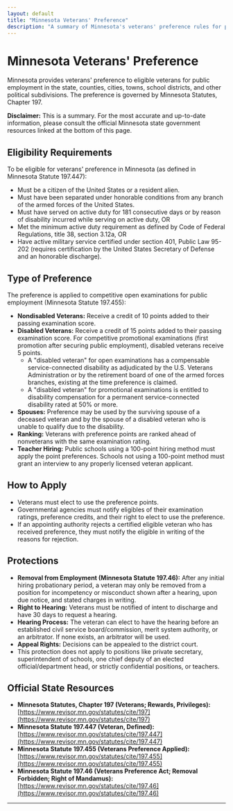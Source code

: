 ```yaml
---
layout: default
title: "Minnesota Veterans' Preference"
description: "A summary of Minnesota's veterans' preference rules for public employment."
---
```


# Minnesota Veterans' Preference

Minnesota provides veterans' preference to eligible veterans for public employment in the state, counties, cities, towns, school districts, and other political subdivisions. The preference is governed by Minnesota Statutes, Chapter 197.

**Disclaimer:** This is a summary. For the most accurate and up-to-date information, please consult the official Minnesota state government resources linked at the bottom of this page.

## Eligibility Requirements

To be eligible for veterans' preference in Minnesota (as defined in Minnesota Statute 197.447):
* Must be a citizen of the United States or a resident alien.
* Must have been separated under honorable conditions from any branch of the armed forces of the United States.
* Must have served on active duty for 181 consecutive days or by reason of disability incurred while serving on active duty, OR
* Met the minimum active duty requirement as defined by Code of Federal Regulations, title 38, section 3.12a, OR
* Have active military service certified under section 401, Public Law 95-202 (requires certification by the United States Secretary of Defense and an honorable discharge).

## Type of Preference

The preference is applied to competitive open examinations for public employment (Minnesota Statute 197.455):
*   **Nondisabled Veterans:** Receive a credit of 10 points added to their passing examination score.
*   **Disabled Veterans:** Receive a credit of 15 points added to their passing examination score. For competitive promotional examinations (first promotion after securing public employment), disabled veterans receive 5 points.
    *   A "disabled veteran" for open examinations has a compensable service-connected disability as adjudicated by the U.S. Veterans Administration or by the retirement board of one of the armed forces branches, existing at the time preference is claimed.
    *   A "disabled veteran" for promotional examinations is entitled to disability compensation for a permanent service-connected disability rated at 50% or more.
*   **Spouses:** Preference may be used by the surviving spouse of a deceased veteran and by the spouse of a disabled veteran who is unable to qualify due to the disability.
*   **Ranking:** Veterans with preference points are ranked ahead of nonveterans with the same examination rating.
*   **Teacher Hiring:** Public schools using a 100-point hiring method must apply the point preferences. Schools not using a 100-point method must grant an interview to any properly licensed veteran applicant.

## How to Apply

*   Veterans must elect to use the preference points.
*   Governmental agencies must notify eligibles of their examination ratings, preference credits, and their right to elect to use the preference.
*   If an appointing authority rejects a certified eligible veteran who has received preference, they must notify the eligible in writing of the reasons for rejection.

## Protections

*   **Removal from Employment (Minnesota Statute 197.46):** After any initial hiring probationary period, a veteran may only be removed from a position for incompetency or misconduct shown after a hearing, upon due notice, and stated charges in writing.
*   **Right to Hearing:** Veterans must be notified of intent to discharge and have 30 days to request a hearing.
*   **Hearing Process:** The veteran can elect to have the hearing before an established civil service board/commission, merit system authority, or an arbitrator. If none exists, an arbitrator will be used.
*   **Appeal Rights:** Decisions can be appealed to the district court.
*   This protection does not apply to positions like private secretary, superintendent of schools, one chief deputy of an elected official/department head, or strictly confidential positions, or teachers.

## Official State Resources

*   **Minnesota Statutes, Chapter 197 (Veterans; Rewards, Privileges):** [https://www.revisor.mn.gov/statutes/cite/197](https://www.revisor.mn.gov/statutes/cite/197)
*   **Minnesota Statute 197.447 (Veteran, Defined):** [https://www.revisor.mn.gov/statutes/cite/197.447](https://www.revisor.mn.gov/statutes/cite/197.447)
*   **Minnesota Statute 197.455 (Veterans Preference Applied):** [https://www.revisor.mn.gov/statutes/cite/197.455](https://www.revisor.mn.gov/statutes/cite/197.455)
*   **Minnesota Statute 197.46 (Veterans Preference Act; Removal Forbidden; Right of Mandamus):** [https://www.revisor.mn.gov/statutes/cite/197.46](https://www.revisor.mn.gov/statutes/cite/197.46)
---
